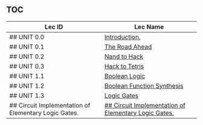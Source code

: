 TOC
---
|Lec ID| Lec Name|
| ---| --- |
|## UNIT 0.0|[ Introduction.](notes.md#unit-00-introduction)|
|## UNIT 0.1|[ The Road Ahead](notes.md#unit-01-the-road-ahead)|
|## UNIT 0.2|[ Nand to Hack](notes.md#unit-02-nand-to-hack)|
|## UNIT 0.3|[ Hack to Tetris](notes.md#unit-03-hack-to-tetris)|
|## UNIT 1.1|[ Boolean Logic](notes.md#unit-11-boolean-logic)|
|## UNIT 1.2|[ Boolean Function Synthesis](notes.md#unit-12-boolean-function-synthesis)|
|## UNIT 1.3|[ Logic Gates](notes.md#unit-13-logic-gates)|
|## Circuit Implementation of Elementary Logic Gates.|[## Circuit Implementation of Elementary Logic Gates.](notes.md#circuit-implementation-of-elementary-logic-gates)|

